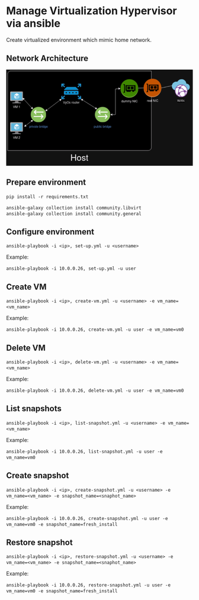 # Manage Virtualization Hypervisor via ansible

Create virtualized environment which mimic home network. 

## Network Architecture
![Network architecture](/network.png) 

## Prepare environment
```
pip install -r requirements.txt
```
```
ansible-galaxy collection install community.libvirt
ansible-galaxy collection install community.general
```

## Configure environment
```
ansible-playbook -i <ip>, set-up.yml -u <username>
```

Example:
```
ansible-playbook -i 10.0.0.26, set-up.yml -u user
```

## Create VM
```
ansible-playbook -i <ip>, create-vm.yml -u <username> -e vm_name=<vm_name>
```

Example:
```
ansible-playbook -i 10.0.0.26, create-vm.yml -u user -e vm_name=vm0
```

## Delete VM
```
ansible-playbook -i <ip>, delete-vm.yml -u <username> -e vm_name=<vm_name>
```

Example:
```
ansible-playbook -i 10.0.0.26, delete-vm.yml -u user -e vm_name=vm0
```

## List snapshots
```
ansible-playbook -i <ip>, list-snapshot.yml -u <username> -e vm_name=<vm_name>
```

Example:
```
ansible-playbook -i 10.0.0.26, list-snapshot.yml -u user -e vm_name=vm0
```


## Create snapshot
```
ansible-playbook -i <ip>, create-snapshot.yml -u <username> -e vm_name=<vm_name> -e snapshot_name=<snaphot_name>
```

Example:
```
ansible-playbook -i 10.0.0.26, create-snapshot.yml -u user -e vm_name=vm0 -e snapshot_name=fresh_install
```

## Restore snapshot
```
ansible-playbook -i <ip>, restore-snapshot.yml -u <username> -e vm_name=<vm_name> -e snapshot_name=<snaphot_name>
```

Example:
```
ansible-playbook -i 10.0.0.26, restore-snapshot.yml -u user -e vm_name=vm0 -e snapshot_name=fresh_install
```
